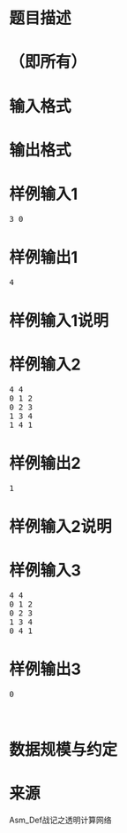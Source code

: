

# 题目描述



# （即所有）



# 输入格式



# 输出格式



# 样例输入1


<pre>3 0</pre>

# 样例输出1


<pre>4</pre>

# 样例输入1说明



# 样例输入2


<pre>4 4
0 1 2
0 2 3
1 3 4
1 4 1</pre>

# 样例输出2


<pre>1</pre>

# 样例输入2说明



# 样例输入3


<pre>4 4
0 1 2
0 2 3
1 3 4
0 4 1</pre>

# 样例输出3


<pre>0</pre>
<br/>

# 数据规模与约定



# 来源


<p>
Asm_Def战记之透明计算网络
</p>
